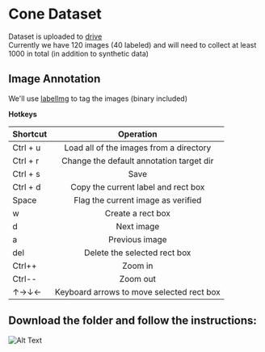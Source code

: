 # Cone Dataset
Dataset is uploaded to [drive](https://drive.google.com/drive/folders/1CwCLIn6-bIfx65o2MbEX1sjESgL1O8oQ)  
Currently we have 120 images (40 labeled) and will need to collect at least 1000 in total (in addition to synthetic data)  

## Image Annotation 
We'll use [labelImg](https://github.com/tzutalin/labelImg) to tag the images (binary included)  

**Hotkeys**

| Shortcut       | Operation     |
| :------------- | :----------: |
| Ctrl + u   | Load all of the images from a directory    |  
| Ctrl + r   | Change the default annotation target dir   |  
| Ctrl + s   | Save                                       |
| Ctrl + d   | Copy the current label and rect box        |
| Space      | Flag the current image as verified         |
| w          | Create a rect box                          |
| d          | Next image                                 |
| a          | Previous image                             |
| del        | Delete the selected rect box               |
| Ctrl++     | Zoom in                                    |
| Ctrl--     | Zoom out                                   |
| ↑→↓←       | Keyboard arrows to move selected rect box  |

## Download the folder and follow the instructions:  
![Alt Text](https://github.com/aslyansky-m/FSTD_SLAM/blob/master/doc/resources/howto.gif)  
